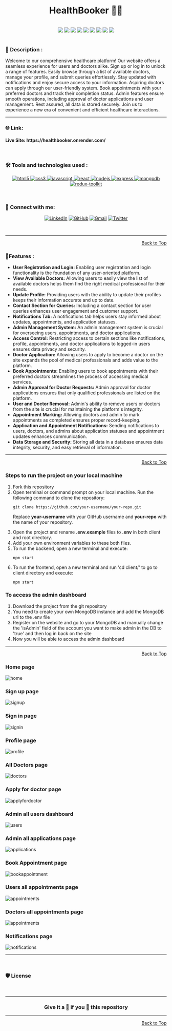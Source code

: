 <div id="top">
<h1 align="center">HealthBooker 🧑‍⚕️</h1>

<div align="center">
  <br>
  <img src="https://img.shields.io/github/repo-size/Avinash905/HealthBooker?style=for-the-badge" />
  <img src="https://img.shields.io/github/issues/Avinash905/HealthBooker?style=for-the-badge" />
    <img src="https://img.shields.io/github/issues-closed-raw/Avinash905/HealthBooker?style=for-the-badge" />
    <img src="https://img.shields.io/github/last-commit/Avinash905/HealthBooker?style=for-the-badge" />
    <img src="https://img.shields.io/github/issues-pr/Avinash905/HealthBooker?style=for-the-badge" />
    <img src="https://img.shields.io/github/issues-pr-closed-raw/Avinash905/HealthBooker?style=for-the-badge" />
    <img src="https://img.shields.io/github/forks/Avinash905/HealthBooker?style=for-the-badge" />
    <img src="https://img.shields.io/github/stars/Avinash905/HealthBooker?style=for-the-badge" />
    <img src="https://img.shields.io/github/contributors-anon/Avinash905/HealthBooker?style=for-the-badge" />
  </div>
  <br>

<h3>📝 Description :</h3> 
Welcome to our comprehensive healthcare platform! Our website offers a seamless experience for users and doctors alike. Sign up or log in to unlock a range of features. Easily browse through a list of available doctors, manage your profile, and submit queries effortlessly. Stay updated with notifications and enjoy secure access to your information. Aspiring doctors can apply through our user-friendly system. Book appointments with your preferred doctors and track their completion status. Admin features ensure smooth operations, including approval of doctor applications and user management. Rest assured, all data is stored securely. Join us to experience a new era of convenient and efficient healthcare interactions.

<br/>

---

### 🌐 Link:

<h4> Live Site: https://healthbooker.onrender.com/ </h4>

<br>

### 🛠️ Tools and technologies used :

<div align=center>

<a href="https://www.w3.org/html/" target="_blank" rel="noreferrer"> <img src="https://img.shields.io/badge/HTML5-E34F26?style=for-the-badge&logo=html5&logoColor=white" alt="html5"/> </a>
<a href="https://www.w3schools.com/css/" target="_blank" rel="noreferrer"> <img src="https://img.shields.io/badge/CSS3-1572B6?style=for-the-badge&logo=css3&logoColor=white" alt="css3" /> </a>
<a href="https://developer.mozilla.org/en-US/docs/Web/JavaScript" target="_blank" rel="noreferrer"> <img src="https://img.shields.io/badge/JavaScript-F7DF1E?style=for-the-badge&logo=javascript&logoColor=black" alt="javascript"/> </a>
<a href="https://reactjs.org/" target="_blank" rel="noreferrer"> <img src="https://img.shields.io/badge/React-20232A?style=for-the-badge&logo=react&logoColor=white&color=148dff" alt="react" /> </a>
<a href="https://nodejs.org" target="_blank" rel="noreferrer"> <img src="https://img.shields.io/badge/Node.js-8A2BE2?style=for-the-badge&logo=Node.js&color=b3ffb0" alt="nodejs" /> </a>
<a href="https://expressjs.com" target="_blank" rel="noreferrer"> <img src="https://img.shields.io/badge/Express.js-404D59?style=for-the-badge&color=008712" alt="express"/> </a>
<a href="https://www.mongodb.com/" target="_blank" rel="noreferrer"> <img src="https://img.shields.io/badge/MongoDB-4EA94B?style=for-the-badge&logo=mongodb&logoColor=white" alt="mongodb" /> </a>
<a href="https://redux-toolkit.js.org/" target="_blank" rel="noreferrer"> <img src="https://img.shields.io/badge/Redux-593D88?style=for-the-badge&logo=redux&logoColor=white" alt="redux-toolkit" /> </a>

</div>

<br>

### 👋 Connect with me:

<div align=center>

[![LinkedIn](https://img.shields.io/badge/LinkedIn-0A66C2.svg?style=for-the-badge&logo=LinkedIn&logoColor=white)](https://www.linkedin.com/in/dunna-avinash)
[![GitHub](https://img.shields.io/badge/GitHub-100000?style=for-the-badge&logo=github&logoColor=white)](https://github.com/Avinash905)
<a href="mailto:avinash.90527@gmail.com" target="_blank"><img alt="Gmail" src="https://img.shields.io/badge/Gmail-D14836?style=for-the-badge&logo=gmail&logoColor=white" /></a>
[![Twitter](https://img.shields.io/badge/Twitter-1DA1F2?style=for-the-badge&logo=twitter&logoColor=white)](https://twitter.com/avinashdunna)

</div>

<br>

---

<p align="right"><a href="#top">Back to Top</a></p>

### 📃Features :

<ul>
  <li><strong>User Registration and Login:</strong> Enabling user registration and login functionality is the foundation of any user-oriented platform.</li>
  <li><strong>View Available Doctors:</strong> Allowing users to easily view the list of available doctors helps them find the right medical professional for their needs.</li>
  <li><strong>Update Profile:</strong> Providing users with the ability to update their profiles keeps their information accurate and up to date.</li>
  <li><strong>Contact Section for Queries:</strong> Including a contact section for user queries enhances user engagement and customer support.</li>
  <li><strong>Notifications Tab:</strong> A notifications tab helps users stay informed about updates, appointments, and application statuses.</li>
  <li><strong>Admin Management System:</strong> An admin management system is crucial for overseeing users, appointments, and doctor applications.</li>
  <li><strong>Access Control:</strong> Restricting access to certain sections like notifications, profile, appointments, and doctor applications to logged-in users ensures data privacy and security.</li>
  <li><strong>Doctor Application:</strong> Allowing users to apply to become a doctor on the site expands the pool of medical professionals and adds value to the platform.</li>
  <li><strong>Book Appointments:</strong> Enabling users to book appointments with their preferred doctors streamlines the process of accessing medical services.</li>
  <li><strong>Admin Approval for Doctor Requests:</strong> Admin approval for doctor applications ensures that only qualified professionals are listed on the platform.</li>
  <li><strong>User and Doctor Removal:</strong> Admin's ability to remove users or doctors from the site is crucial for maintaining the platform's integrity.</li>
  <li><strong>Appointment Marking:</strong> Allowing doctors and admin to mark appointments as completed ensures proper record-keeping.</li>
  <li><strong>Application and Appointment Notifications:</strong> Sending notifications to users, doctors, and admins about application statuses and appointment updates enhances communication.</li>
  <li><strong>Data Storage and Security:</strong> Storing all data in a database ensures data integrity, security, and easy retrieval of information.</li>
</ul>

<hr/>

<p align="right"><a href="#top">Back to Top</a></p>

### Steps to run the project on your local machine

<ol>
<li>Fork this repository</li>
<li>Open terminal or command prompt on your local machine. Run the following command to clone the repository:</li>

```
git clone https://github.com/your-username/your-repo.git
```

Replace **your-username** with your GitHub username and **your-repo** with the name of your repository.

<li>Open the project and rename <strong>.env.example</strong> files to <strong>.env</strong> in both client and root directory.</li>

<li>Add your own environment variables to these both files.</li>

<li>To run the backend, open a new terminal and execute:</li>

```
npm start
```

<li>To run the frontend, open a new terminal and run 'cd client/' to go to client directory and execute: </li>

```
npm start
```

</ol>

### To access the admin dashboard

<ol>
<li>Download the project from the git repository</li>
<li>You need to create your own MongoDB instance and add the MongoDB url to the .env file</li>
<li>Register on the website and go to your MongoDB and manually change the 'isAdmin' field of the account you want to make admin in the DB to 'true' and then log in back on the site</li>
<li>Now you will be able to access the admin dashboard</li>
</ol>

---

<p align="right"><a href="#top">Back to Top</a></p>

### Home page

<img src="./client/src/images/full_pic.png" alt='home'/>

### Sign up page

<img src="./client/src/images/signup.png" alt='signup'/>

### Sign in page

<img src="./client/src/images/signin.png" alt='signin'/>

### Profile page

<img src="./client/src/images/profile.png" alt='profile'/>

### All Doctors page

<img src="./client/src/images/doctors.png" alt='doctors'/>

### Apply for doctor page

<img src="./client/src/images/docapply.png" alt='applyfordoctor'/>

### Admin all users dashboard

<img src="./client/src/images/users.png" alt='users'/>

### Admin all applications page

<img src="./client/src/images/applications.png" alt='applications'/>

### Book Appointment page

<img src="./client/src/images/bookappointment.png" alt='bookappointment'/>

### Users all appointments page

<img src="./client/src/images/userappointments.png" alt='appointments'/>

### Doctors all appointments page

<img src="./client/src/images/doctorappointments.png" alt='appointments'/>

### Notifications page

<img src="./client/src/images/notifications.png" alt='notifications'/>

---

<br/>

### 🛡️ License


<br/>

---

<h3 align="center"> Give it a 🌟 if you 🧡 this repository </h3>

---

<p align="right"><a href="#top">Back to Top</a></p>

</div>
